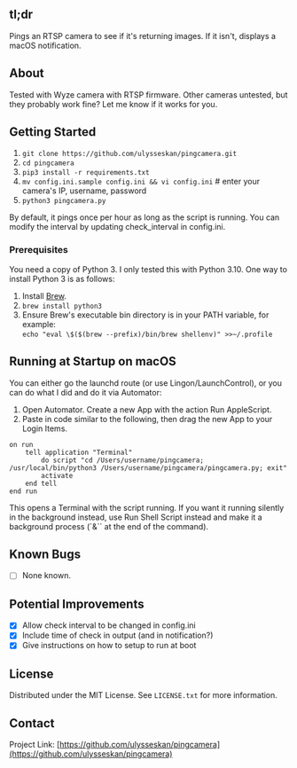 ## tl;dr
Pings an RTSP camera to see if it's returning images.  If it isn't, displays a macOS notification.

## About
Tested with Wyze camera with RTSP firmware.  Other cameras untested, but they probably work fine?  Let me know if it works for you.

<!-- GETTING STARTED -->
## Getting Started

1. ```git clone https://github.com/ulysseskan/pingcamera.git```
2. ```cd pingcamera```
3. ```pip3 install -r requirements.txt```
4. ```mv config.ini.sample config.ini && vi config.ini``` # enter your camera's IP, username, password
5. ```python3 pingcamera.py```

By default, it pings once per hour as long as the script is running.  You can modify the interval by
updating check_interval in config.ini.

### Prerequisites

You need a copy of Python 3.  I only tested this with Python 3.10.  One way to install Python 3 is as follows:

1. Install [Brew](https://brew.sh).
2. ```brew install python3```
3. Ensure Brew's executable bin directory is in your PATH variable, for example:<br>
```echo "eval \$($(brew --prefix)/bin/brew shellenv)" >>~/.profile```

## Running at Startup on macOS

You can either go the launchd route (or use Lingon/LaunchControl), or you can do what I did and do
it via Automator:

1. Open Automator.  Create a new App with the action Run AppleScript.
2. Paste in code similar to the following, then drag the new App to your Login Items.

```
on run
	tell application "Terminal"
		do script "cd /Users/username/pingcamera; /usr/local/bin/python3 /Users/username/pingcamera/pingcamera.py; exit"
		activate
	end tell
end run
```

This opens a Terminal with the script running.  If you want it running silently in the
background instead, use Run Shell Script instead and make it a background process (`&`` at the end
of the command).

## Known Bugs

- [ ] None known.

## Potential Improvements

- [x] Allow check interval to be changed in config.ini
- [x] Include time of check in output (and in notification?)
- [x] Give instructions on how to setup to run at boot

<!-- LICENSE -->
## License

Distributed under the MIT License. See `LICENSE.txt` for more information.

<!-- CONTACT -->
## Contact

Project Link: [https://github.com/ulysseskan/pingcamera](https://github.com/ulysseskan/pingcamera)
